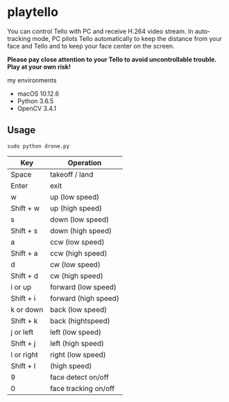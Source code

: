 # playtello

You can control Tello with PC and receive H.264 video stream. In auto-tracking mode, PC pilots Tello automatically to keep the distance from your face and Tello and to keep your face center on the screen.

**Please pay close attention to your Tello to avoid uncontrollable trouble. Play at your own risk!**

my environments
- macOS 10.12.6
- Python 3.6.5
- OpenCV 3.4.1


## Usage
```
sudo python drone.py
```

Key | Operation
--- | ---
Space | takeoff / land
Enter | exit
w | up (low speed)
Shift + w | up (high speed)
s | down (low speed)
Shift + s | down (high speed)
a | ccw (low speed) 
Shift + a | ccw (high speed)
d | cw (low speed)
Shift + d | cw (high speed)
i or up | forward (low speed)
Shift + i | forward (high speed)
k or down | back (low speed)
Shift + k | back (hightspeed)
j or left | left (low speed)
Shift + j | left (high speed)
l or right | right (low speed)
Shift + l | (high speed)
9 | face detect on/off
0 | face tracking on/off
